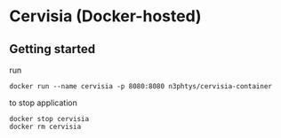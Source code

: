 # Cervisia (Docker-hosted)

## Getting started

run

    docker run --name cervisia -p 8080:8080 n3phtys/cervisia-container

to stop application 

    docker stop cervisia
    docker rm cervisia
    